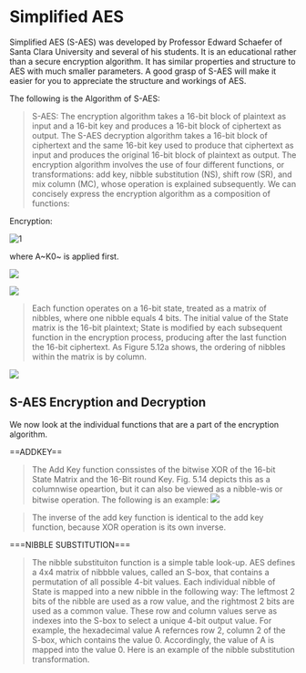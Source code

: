 # Simplified AES

Simplified AES (S-AES) was developed by Professor Edward Schaefer of Santa Clara University and several of his students. It is an educational rather than a secure encryption algorithm. It has similar properties and structure to AES with much smaller parameters. A good grasp of S-AES will make it easier for you to appreciate the structure and workings of AES.

The following is the Algorithm of S-AES:

> S-AES: The encryption algorithm takes a 16-bit block of plaintext as input and a 16-bit key and produces a 16-bit block of ciphertext as output. The S-AES decryption algorithm takes a 16-bit block of ciphertext and the same 16-bit key used to produce that ciphertext as input and produces the original 16-bit block of plaintext as output. The encryption algorithm involves the use of four different functions, or transformations: add key, nibble substitution (NS), shift row (SR), and mix column (MC), whose operation is explained subsequently. We can concisely express the encryption algorithm as a composition of functions:

Encryption:

![1](https://user-images.githubusercontent.com/73187712/208061567-53f86c21-3523-43c7-b75a-b0157c75b3d9.png)


where A~K0~ is applied first.

![](C:/Users/Amaan/Documents/Java/AES/2)

![](C:/Users/Amaan/Documents/Java/AES/3)

> Each function operates on a 16-bit state, treated as a matrix of nibbles, where one nibble equals 4 bits. The initial value of the State matrix is the 16-bit plaintext; State is modified by
> each subsequent function in the encryption process, producing after the last function the 16-bit ciphertext. As Figure 5.12a shows, the ordering of nibbles within the matrix is by column.

![](C:/Users/Amaan/Documents/Java/AES/4)

## S-AES Encryption and Decryption

We now look at the individual functions that are a part of the encryption algorithm.

==ADDKEY==

> The Add Key function conssistes of the bitwise XOR of the 16-bit State Matrix and the 16-Bit round Key. Fig. 5.14 depicts this as a columnwise opeartion, but it can also be viewed as a nibble-wis or bitwise operation. The following is an example:
> ![](C:/Users/Amaan/Documents/Java/AES/5)

> The inverse of the add key function is identical to the add key function, because XOR operation is its own inverse.

===NIBBLE SUBSTITUTION===

> The nibble substituiton function is a simple table look-up. AES defines a 4x4 matrix of nibbble values, called an S-box, that contains a permutation of all possible 4-bit values. Each individual nibble of State is mapped into a new nibble in the following way: The leftmost 2 bits of the nibble are used as a row value, and the rightmost 2 bits are used as a common value. These row and column values serve as indexes into the S-box to select a unique 4-bit output value. For example, the hexadecimal value A refernces row 2, column 2 of the S-box, which contains the value 0. Accordingly, the value of A is mapped into the value 0.
> Here is an example of the nibble substitution transformation.
